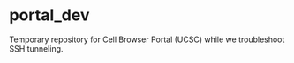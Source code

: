 # portal_dev
Temporary repository for Cell Browser Portal (UCSC) while we troubleshoot SSH tunneling.
